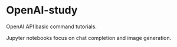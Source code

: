 # OpenAI-study

OpenAI API basic command tutorials.

Jupyter notebooks focus on chat completion and image generation.
